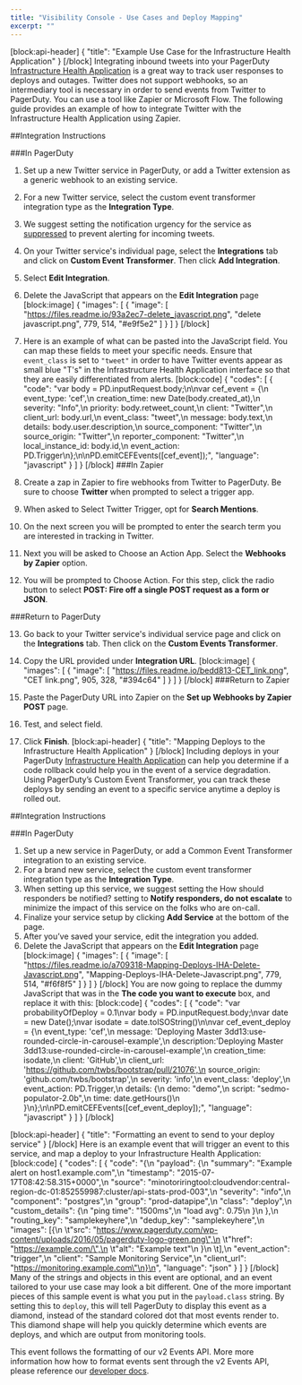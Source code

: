 ```yaml
---
title: "Visibility Console - Use Cases and Deploy Mapping"
excerpt: ""
---
```

[block:api-header]
{
  "title": "Example Use Case for the Infrastructure Health Application"
}
[/block]
Integrating inbound tweets into your PagerDuty [Infrastructure Health Application](#section-infrastructure-health-application) is a great way to track user responses to deploys and outages. Twitter does not support webhooks, so an intermediary tool is necessary in order to send events from Twitter to PagerDuty. You can use a tool like Zapier or Microsoft Flow. The following guide provides an example of how to integrate Twitter with the Infrastructure Health Application using Zapier.

##Integration Instructions

###In PagerDuty

1. Set up a new Twitter service in PagerDuty, or add a Twitter extension as a generic webhook to an existing service. 
2. For a new Twitter service, select the custom event transformer integration type as the **Integration Type**.
3. We suggest setting the notification urgency for the service as [suppressed](doc:event-management-tools#section-suppression-and-event-rules) to prevent alerting for incoming tweets.
4. On your Twitter service's individual page, select the **Integrations** tab and click on **Custom Event Transformer**. Then click **Add Integration**.
5. Select **Edit Integration**.
6. Delete the JavaScript that appears on the **Edit Integration** page 
[block:image]
{
  "images": [
    {
      "image": [
        "https://files.readme.io/93a2ec7-delete_javascript.png",
        "delete javascript.png",
        779,
        514,
        "#e9f5e2"
      ]
    }
  ]
}
[/block]
7. Here is an example of what can be pasted into the JavaScript field. You can map these fields to meet your specific needs. Ensure that `event_class` is set to `"tweet"` in order to have Twitter events appear as small blue "T's" in the Infrastructure Health Application interface so that they are easily differentiated from alerts.
[block:code]
{
  "codes": [
    {
      "code": "var body = PD.inputRequest.body;\n\nvar cef_event = {\n event_type: 'cef',\n creation_time: new Date(body.created_at),\n severity: \"Info\",\n priority: body.retweet_count,\n client: \"Twitter\",\n client_url: body.url,\n event_class: \"tweet\",\n message: body.text,\n details: body.user.description,\n source_component: \"Twitter\",\n source_origin: \"Twitter\",\n reporter_component: \"Twitter\",\n local_instance_id: body.id,\n event_action: PD.Trigger\n};\n\nPD.emitCEFEvents([cef_event]);",
      "language": "javascript"
    }
  ]
}
[/block]
###In Zapier

8. Create a zap in Zapier to fire webhooks from Twitter to PagerDuty. Be sure to choose **Twitter** when prompted to select a trigger app.
9. When asked to Select Twitter Trigger, opt for **Search Mentions**.
10. On the next screen you will be prompted to enter the search term you are interested in tracking in Twitter.
11. Next you will be asked to Choose an Action App. Select the **Webhooks by Zapier** option.
12. You will be prompted to Choose Action. For this step, click the radio button to select **POST: Fire off a single POST request as a form or JSON**.

###Return to PagerDuty 

13. Go back to your Twitter service's individual service page and click on the **Integrations** tab. Then click on the **Custom Events Transformer**.
14. Copy the URL provided under **Integration URL**.
[block:image]
{
  "images": [
    {
      "image": [
        "https://files.readme.io/bedd813-CET_link.png",
        "CET link.png",
        905,
        328,
        "#394c64"
      ]
    }
  ]
}
[/block]
###Return to Zapier

15. Paste the PagerDuty URL into Zapier on the **Set up Webhooks by Zapier POST** page.
16. Test, and select field.
17. Click **Finish**.
[block:api-header]
{
  "title": "Mapping Deploys to the Infrastructure Health Application"
}
[/block]
Including deploys in your PagerDuty [Infrastructure Health Application](https://support.pagerduty.com/docs/visibility-console#section-infrastructure-health-application) can help you determine if a code rollback could help you in the event of a service degradation. Using PagerDuty’s Custom Event Transformer, you can track these deploys by sending an event to a specific service anytime a deploy is rolled out.

##Integration Instructions

###In PagerDuty

1. Set up a new service in PagerDuty, or add a Common Event Transformer integration to an existing service.
2. For a brand new service, select the custom event transformer integration type as the **Integration Type**.
3. When setting up this service, we suggest setting the How should responders be notified? setting to **Notify responders, do not escalate** to minimize the impact of this service on the folks who are on-call. 
4. Finalize your service setup by clicking **Add Service** at the bottom of the page.
5. After you’ve saved your service, edit the integration you added. 
6. Delete the JavaScript that appears on the **Edit Integration** page
[block:image]
{
  "images": [
    {
      "image": [
        "https://files.readme.io/a709318-Mapping-Deploys-IHA-Delete-Javascript.png",
        "Mapping-Deploys-IHA-Delete-Javascript.png",
        779,
        514,
        "#f6f8f5"
      ]
    }
  ]
}
[/block]
You are now going to replace the dummy JavaScript that was in the **The code you want to execute** box, and replace it with this:
[block:code]
{
  "codes": [
    {
      "code": "var probabilityOfDeploy = 0.1\nvar body = PD.inputRequest.body;\nvar date = new Date();\nvar isodate = date.toISOString()\n\nvar cef_event_deploy = {\n  event_type: 'cef',\n  message: 'Deploying Master 3dd13:use-rounded-circle-in-carousel-example',\n  description:'Deploying Master 3dd13:use-rounded-circle-in-carousel-example',\n  creation_time: isodate,\n  client: 'GitHub',\n  client_url: 'https://github.com/twbs/bootstrap/pull/21076',\n  source_origin: 'github.com/twbs/bootstrap',\n  severity: 'info',\n  event_class: 'deploy',\n  event_action: PD.Trigger,\n  details: {\n    demo: \"demo\",\n    script: \"sedmo-populator-2.0b\",\n    time: date.getHours()\n  }\n};\n\nPD.emitCEFEvents([cef_event_deploy]);",
      "language": "javascript"
    }
  ]
}
[/block]

[block:api-header]
{
  "title": "Formatting an event to send to your deploy service"
}
[/block]
Here is an example event that will trigger an event to this service, and map a deploy to your Infrastructure Health Application:
[block:code]
{
  "codes": [
    {
      "code": "{\n  \"payload\": {\n    \"summary\": \"Example alert on host1.example.com\",\n    \"timestamp\": \"2015-07-17T08:42:58.315+0000\",\n    \"source\": \"minotoriringtool:cloudvendor:central-region-dc-01:852559987:cluster/api-stats-prod-003\",\n    \"severity\": \"info\",\n    \"component\": \"postgres\",\n    \"group\": \"prod-datapipe\",\n    \"class\": \"deploy\",\n    \"custom_details\": {\n      \"ping time\": \"1500ms\",\n      \"load avg\": 0.75\n    }\n  },\n  \"routing_key\": \"samplekeyhere\",\n  \"dedup_key\": \"samplekeyhere\",\n  \"images\": [{\n  \t\"src\": \"https://www.pagerduty.com/wp-content/uploads/2016/05/pagerduty-logo-green.png\",\n  \t\"href\": \"https://example.com/\",\n  \t\"alt\": \"Example text\"\n  }\n  \t],\n  \"event_action\": \"trigger\",\n  \"client\": \"Sample Monitoring Service\",\n  \"client_url\": \"https://monitoring.example.com\"\n}\n",
      "language": "json"
    }
  ]
}
[/block]
Many of the strings and objects in this event are optional, and an event tailored to your use case may look a bit different. One of the more important pieces of this sample event is what you put in the `payload.class` string. By setting this to `deploy`, this will tell PagerDuty to display this event as a diamond, instead of the standard colored dot that most events render to. This diamond shape will help you quickly determine which events are deploys, and which are output from monitoring tools.

This event follows the formatting of our v2 Events API. More more information how how to format events sent through the v2 Events API, please reference our [developer docs](https://v2.developer.pagerduty.com/docs/send-an-event-events-api-v2).
